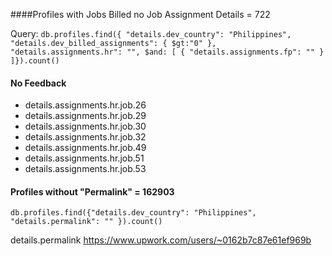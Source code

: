 ####Profiles with Jobs Billed no Job Assignment Details = 722

Query: ```db.profiles.find({ "details.dev_country": "Philippines", "details.dev_billed_assignments": { $gt:"0" }, "details.assignments.hr": "", $and: [ { "details.assignments.fp": "" } ]}).count()```


#### No Feedback
* details.assignments.hr.job.26
* details.assignments.hr.job.29
* details.assignments.hr.job.30
* details.assignments.hr.job.32
* details.assignments.hr.job.49
* details.assignments.hr.job.51
* details.assignments.hr.job.53


#### Profiles without "Permalink" = 162903

```db.profiles.find({"details.dev_country": "Philippines", "details.permalink": "" }).count()```

details.permalink https://www.upwork.com/users/~0162b7c87e61ef969b

